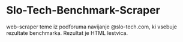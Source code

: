 # Slo-Tech-Benchmark-Scraper
web-scraper teme iz podforuma navijanje @slo-tech.com, ki vsebuje rezultate benchmarka. Rezultat je HTML lestvica.
